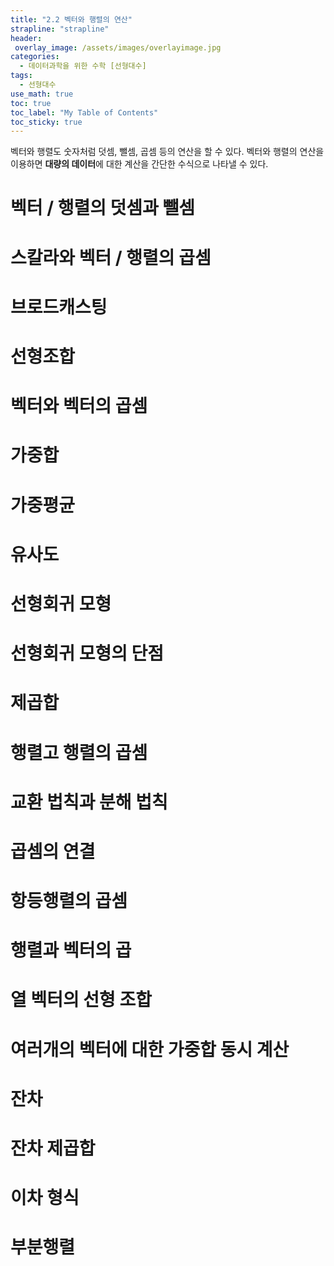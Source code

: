 ```yaml
---
title: "2.2 벡터와 행렬의 연산"
strapline: "strapline"
header:
 overlay_image: /assets/images/overlayimage.jpg
categories:
  - 데이터과학을 위한 수학 [선형대수]
tags:
  - 선형대수
use_math: true
toc: true
toc_label: "My Table of Contents"
toc_sticky: true
---
```

벡터와 행렬도 숫자처럼 덧셈, 뺄셈, 곱셈 등의 연산을 할 수 있다. 벡터와 행렬의 연산을 이용하면 **대량의 데이터**에 대한 계산을 간단한 수식으로 나타낼 수 있다.

# 벡터 / 행렬의 덧셈과 뺄셈
# 스칼라와 벡터 / 행렬의 곱셈
# 브로드캐스팅
# 선형조합
# 벡터와 벡터의 곱셈
# 가중합
# 가중평균
# 유사도
# 선형회귀 모형
# 선형회귀 모형의 단점
# 제곱합
# 행렬고 행렬의 곱셈
# 교환 법칙과 분해 법칙
# 곱셈의 연결
# 항등행렬의 곱셈
# 행렬과 벡터의 곱
# 열 벡터의 선형 조합
# 여러개의 벡터에 대한 가중합 동시 계산
# 잔차
# 잔차 제곱합
# 이차 형식
# 부분행렬
